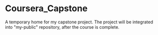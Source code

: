 # Coursera_Capstone
A temporary home for my capstone project. The project will be integrated into "my-public" repository, after the course is complete.
